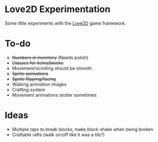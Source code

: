 # Love2D Experimentation
Some little experiments with the [Love2D](https://love2d.org) game framework.

# To-do
- ~~Numbers in inventory~~ (Needs polish)
- ~~Classes for items/blocks~~
- Movement/scrolling should be smooth
- ~~Sprite animations~~
- ~~Sprite flipping/facing~~
- Walking animation images
- Crafting system
- Movement animations stutter sometimes

# Ideas
- Multiple taps to break blocks, make block shake when being broken
- Craftable rafts (walk on/off like it was a tile?)
